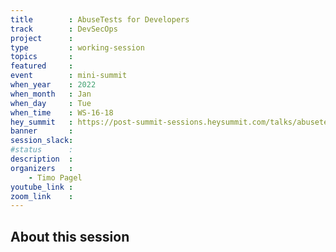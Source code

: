 ```yaml
---
title        : AbuseTests for Developers
track        : DevSecOps
project      : 
type         : working-session
topics       :
featured     :
event        : mini-summit
when_year    : 2022
when_month   : Jan
when_day     : Tue
when_time    : WS-16-18
hey_summit   : https://post-summit-sessions.heysummit.com/talks/abusetests-for-developers/
banner       : 
session_slack:
#status      : 
description  :
organizers   :
    - Timo Pagel        
youtube_link : 
zoom_link    : 
---
```


## About this session
